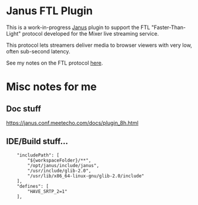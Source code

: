 # Janus FTL Plugin

This is a work-in-progress [Janus](https://github.com/meetecho/janus-gateway) plugin
to support the FTL "Faster-Than-Light" protocol developed for the Mixer live streaming service.

This protocol lets streamers deliver media to browser viewers with very low,
often sub-second latency.

See my notes on the FTL protocol [here](https://hayden.fyi/posts/2020-08-03-Faster-Than-Light-protocol-engineering-notes.html).

# Misc notes for me

## Doc stuff

https://janus.conf.meetecho.com/docs/plugin_8h.html

## IDE/Build stuff...

```
    "includePath": [
        "${workspaceFolder}/**",
        "/opt/janus/include/janus",
        "/usr/include/glib-2.0",
        "/usr/lib/x86_64-linux-gnu/glib-2.0/include"
    ],
    "defines": [
        "HAVE_SRTP_2=1"
    ],
```